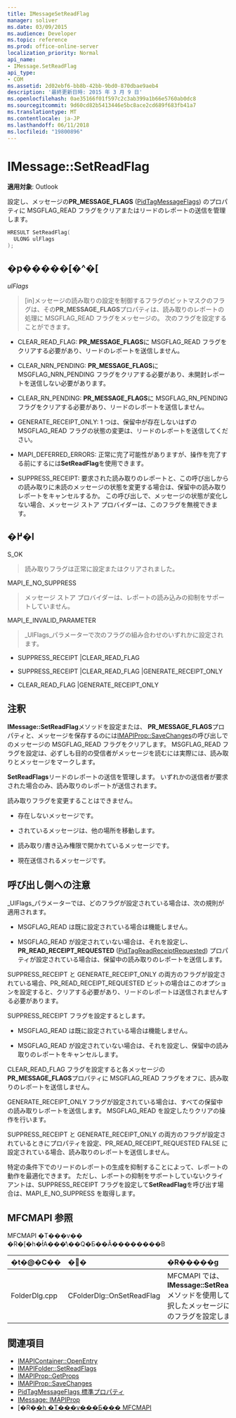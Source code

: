 ```yaml
---
title: IMessageSetReadFlag
manager: soliver
ms.date: 03/09/2015
ms.audience: Developer
ms.topic: reference
ms.prod: office-online-server
localization_priority: Normal
api_name:
- IMessage.SetReadFlag
api_type:
- COM
ms.assetid: 2d02ebf6-bb8b-42bb-9bd0-870dbae9aeb4
description: '最終更新日時: 2015 年 3 月 9 日'
ms.openlocfilehash: 0ae35166f01f597c2c3ab399a1b66e5760ab0dc8
ms.sourcegitcommit: 9d60cd82b5413446e5bc8ace2cd689f683fb41a7
ms.translationtype: MT
ms.contentlocale: ja-JP
ms.lasthandoff: 06/11/2018
ms.locfileid: "19800896"
---
```

# <a name="imessagesetreadflag"></a>IMessage::SetReadFlag

**適用対象**: Outlook 
  
設定し、メッセージの**PR_MESSAGE_FLAGS** ([PidTagMessageFlags](pidtagmessageflags-canonical-property.md)) のプロパティに MSGFLAG_READ フラグをクリアまたはリードのレポートの送信を管理します。
  
```cpp
HRESULT SetReadFlag(
  ULONG ulFlags
);
```

## <a name="parameters"></a>�p�����[�^�[

_ulFlags_
  
> [in]メッセージの読み取りの設定を制御するフラグのビットマスクのフラグは、その**PR_MESSAGE_FLAGS**プロパティは、読み取りのレポートの処理に MSGFLAG_READ フラグをメッセージの。 次のフラグを設定することができます。 
    
  - CLEAR_READ_FLAG: **PR_MESSAGE_FLAGS**に MSGFLAG_READ フラグをクリアする必要があり、リードのレポートを送信しません。 
      
  - CLEAR_NRN_PENDING: **PR_MESSAGE_FLAGS**に MSGFLAG_NRN_PENDING フラグをクリアする必要があり、未開封レポートを送信しない必要があります。 
      
  - CLEAR_RN_PENDING: **PR_MESSAGE_FLAGS**に MSGFLAG_RN_PENDING フラグをクリアする必要があり、リードのレポートを送信しません。 
      
  - GENERATE_RECEIPT_ONLY: 1 つは、保留中が存在しないはずの MSGFLAG_READ フラグの状態の変更は、リードのレポートを送信してください。
      
  - MAPI_DEFERRED_ERRORS: 正常に完了可能性がありますが、操作を完了する前にするには**SetReadFlag**を使用できます。 
      
  - SUPPRESS_RECEIPT: 要求された読み取りのレポートと、この呼び出しからの読み取りに未読のメッセージの状態を変更する場合は、保留中の読み取りレポートをキャンセルするか。 この呼び出しで、メッセージの状態が変化しない場合、メッセージ ストア プロバイダーは、このフラグを無視できます。
    
## <a name="return-value"></a>�߂�l

S_OK 
  
> 読み取りフラグは正常に設定またはクリアされました。
    
MAPI_E_NO_SUPPRESS 
  
> メッセージ ストア プロバイダーは、レポートの読み込みの抑制をサポートしていません。
    
MAPI_E_INVALID_PARAMETER 
  
> _UlFlags_パラメーターで次のフラグの組み合わせのいずれかに設定されます。 
    
   - SUPPRESS_RECEIPT |CLEAR_READ_FLAG 
    
   - SUPPRESS_RECEIPT |CLEAR_READ_FLAG |GENERATE_RECEIPT_ONLY
    
   - CLEAR_READ_FLAG |GENERATE_RECEIPT_ONLY
    
## <a name="remarks"></a>注釈

**IMessage::SetReadFlag**メソッドを設定または、 **PR_MESSAGE_FLAGS**プロパティと、メッセージを保存するのには[IMAPIProp::SaveChanges](imapiprop-savechanges.md)の呼び出しでのメッセージの MSGFLAG_READ フラグをクリアします。 MSGFLAG_READ フラグを設定は、必ずしも目的の受信者がメッセージを読むには実際には、読み取りとメッセージをマークします。 
  
**SetReadFlags**リードのレポートの送信を管理します。 いずれかの送信者が要求された場合のみ、読み取りのレポートが送信されます。 
  
読み取りフラグを変更することはできません。
  
- 存在しないメッセージです。
    
- されているメッセージは、他の場所を移動します。
    
- 読み取り/書き込み権限で開かれているメッセージです。
    
- 現在送信されるメッセージです。
    
## <a name="notes-to-callers"></a>呼び出し側への注意

_UlFlags_パラメーターでは、どのフラグが設定されている場合は、次の規則が適用されます。 
  
- MSGFLAG_READ は既に設定されている場合は機能しません。
    
- MSGFLAG_READ が設定されていない場合は、それを設定し、 **PR_READ_RECEIPT_REQUESTED** ([PidTagReadReceiptRequested](pidtagreadreceiptrequested-canonical-property.md)) プロパティが設定されている場合は、保留中の読み取りのレポートを送信します。
    
SUPPRESS_RECEIPT と GENERATE_RECEIPT_ONLY の両方のフラグが設定されている場合、PR_READ_RECEIPT_REQUESTED ビットの場合はこのオプションを設定すると、クリアする必要があり、リードのレポートは送信されませんする必要があります。
  
SUPPRESS_RECEIPT フラグを設定するとします。
  
- MSGFLAG_READ は既に設定されている場合は機能しません。 
    
- MSGFLAG_READ が設定されていない場合は、それを設定し、保留中の読み取りのレポートをキャンセルします。
    
CLEAR_READ_FLAG フラグを設定すると各メッセージの**PR_MESSAGE_FLAGS**プロパティに MSGFLAG_READ フラグをオフに、読み取りのレポートを送信しません。 
  
GENERATE_RECEIPT_ONLY フラグが設定されている場合は、すべての保留中の読み取りレポートを送信します。 MSGFLAG_READ を設定したりクリアの操作を行います。
  
SUPPRESS_RECEIPT と GENERATE_RECEIPT_ONLY の両方のフラグが設定されているときにプロパティを設定、PR_READ_RECEIPT_REQUESTED FALSE に設定されている場合、読み取りのレポートを送信しません。
  
特定の条件下でのリードのレポートの生成を抑制することによって、レポートの動作を最適化できます。 ただし、レポートの抑制をサポートしていないクライアントは、SUPPRESS_RECEIPT フラグを設定して**SetReadFlag**を呼び出す場合は、MAPI_E_NO_SUPPRESS を取得します。 
  
## <a name="mfcmapi-reference"></a>MFCMAPI 参照

MFCMAPI �T���v�� �R�[�h�ł́A���̕\��Q�Ƃ��Ă��������B
  
|**�t�@�C��**|**�֐�**|**�R�����g**|
|:-----|:-----|:-----|
|FolderDlg.cpp  <br/> |CFolderDlg::OnSetReadFlag  <br/> |MFCMAPI では、 **IMessage::SetReadFlag**メソッドを使用して、選択したメッセージに開封のフラグを設定します。  <br/> |
   
## <a name="see-also"></a>関連項目

- [IMAPIContainer::OpenEntry](imapicontainer-openentry.md)  
- [IMAPIFolder::SetReadFlags](imapifolder-setreadflags.md)  
- [IMAPIProp::GetProps](imapiprop-getprops.md)  
- [IMAPIProp::SaveChanges](imapiprop-savechanges.md) 
- [PidTagMessageFlags 標準プロパティ](pidtagmessageflags-canonical-property.md) 
- [IMessage: IMAPIProp](imessageimapiprop.md)
- [�R�[�h �T���v���Ƃ��� MFCMAPI](mfcmapi-as-a-code-sample.md)

